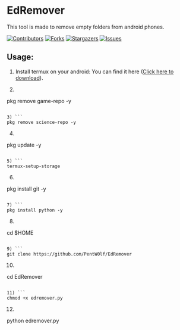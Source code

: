 [contributors-shield]: https://img.shields.io/github/contributors/PentW0lf/EdRemover.svg?style=for-the-badge
[contributors-url]: https://github.com/PentW0lf/EdRemover/graphs/contributors
[forks-shield]: https://img.shields.io/github/forks/PentW0lf/EdRemover.svg?style=for-the-badge
[forks-url]: https://github.com/PentW0lf/EdRemover/network/members
[stars-shield]: https://img.shields.io/github/stars/PentW0lf/EdRemover.svg?style=for-the-badge
[stars-url]: https://github.com/PentW0lf/EdRemover/stargazers
[issues-shield]: https://img.shields.io/github/issues/PentW0lf/EdRemover.svg?style=for-the-badge
[issues-url]: https://github.com/PentW0lf/EdRemover/issues

# EdRemover
This tool is made to remove empty folders from android phones.

[![Contributors][contributors-shield]][contributors-url]
[![Forks][forks-shield]][forks-url]
[![Stargazers][stars-shield]][stars-url]
[![Issues][issues-shield]][issues-url]


## Usage: 
1) Install termux on your android:
You can find it here (<a href = "https://play.google.com/store/apps/details?id=com.termux">Click here to download</a>).

2) ```
pkg remove game-repo -y
```
 
3) ``` 
pkg remove science-repo -y
```

4) ``` 
pkg update -y
```

5) ``` 
termux-setup-storage
```

6) ``` 
pkg install git -y
```

7) ``` 
pkg install python -y
```

8) ``` 
cd $HOME
```

9) ``` 
git clone https://github.com/PentW0lf/EdRemover
```

10) ``` 
cd EdRemover
```

11) ``` 
chmod +x edremover.py
```

12) ``` 
python edremover.py
```

